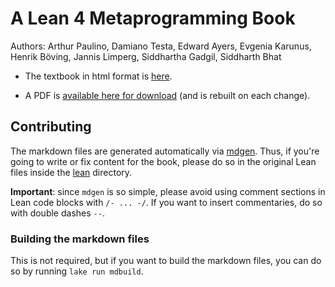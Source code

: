 # A Lean 4 Metaprogramming Book

Authors: Arthur Paulino, Damiano Testa, Edward Ayers, Evgenia Karunus, Henrik Böving, Jannis Limperg, Siddhartha Gadgil, Siddharth Bhat

* The textbook in html format is [here](https://leanprover-community.github.io/lean4-metaprogramming-book/).

* A PDF is [available here for download](../../releases/download/latest/Metaprogramming.in.Lean.4.pdf) (and is rebuilt on each change).

## Contributing

The markdown files are generated automatically via [mdgen](https://github.com/Seasawher/mdgen).
Thus, if you're going to write or fix content for the book, please do so in the original Lean files inside the [lean](lean) directory.

**Important**: since `mdgen` is so simple, please avoid using comment sections
in Lean code blocks with `/- ... -/`. If you want to insert commentaries, do so
with double dashes `--`.

### Building the markdown files

This is not required, but if you want to build the markdown files, you can do so by running `lake run mdbuild`.
